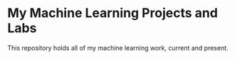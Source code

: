 # My Machine Learning Projects and Labs
This repository holds all of my machine learning work, current and present.
